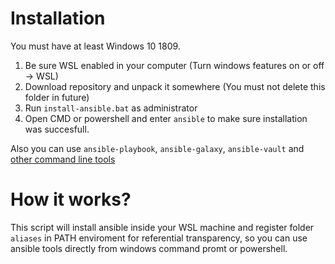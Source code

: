 # Installation

You must have at least Windows 10 1809.

1. Be sure WSL enabled in your computer (Turn windows features on or off -> WSL)
2. Download repository and unpack it somewhere (You must not delete this folder in future)
3. Run `install-ansible.bat` as administrator
4. Open CMD or powershell and enter `ansible` to make sure installation was succesfull.

Also you can use `ansible-playbook`, `ansible-galaxy`, `ansible-vault` and [other command line tools](https://docs.ansible.com/ansible/2.4/command_line_tools.html)

# How it works?
 
This script will install ansible inside your WSL machine and register folder `aliases` in PATH enviroment for referential transparency, so you can use ansible tools directly from windows command promt or powershell.
